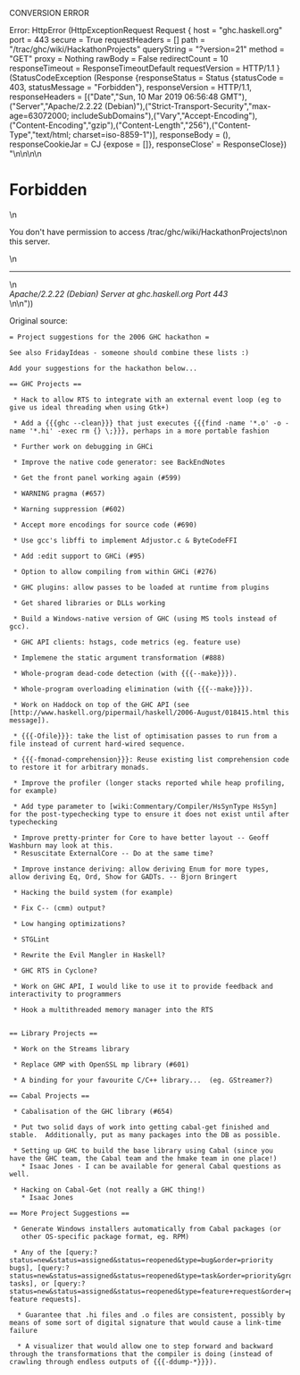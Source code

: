 CONVERSION ERROR

Error: HttpError (HttpExceptionRequest Request {
  host                 = "ghc.haskell.org"
  port                 = 443
  secure               = True
  requestHeaders       = []
  path                 = "/trac/ghc/wiki/HackathonProjects"
  queryString          = "?version=21"
  method               = "GET"
  proxy                = Nothing
  rawBody              = False
  redirectCount        = 10
  responseTimeout      = ResponseTimeoutDefault
  requestVersion       = HTTP/1.1
}
 (StatusCodeException (Response {responseStatus = Status {statusCode = 403, statusMessage = "Forbidden"}, responseVersion = HTTP/1.1, responseHeaders = [("Date","Sun, 10 Mar 2019 06:56:48 GMT"),("Server","Apache/2.2.22 (Debian)"),("Strict-Transport-Security","max-age=63072000; includeSubDomains"),("Vary","Accept-Encoding"),("Content-Encoding","gzip"),("Content-Length","256"),("Content-Type","text/html; charset=iso-8859-1")], responseBody = (), responseCookieJar = CJ {expose = []}, responseClose' = ResponseClose}) "<!DOCTYPE HTML PUBLIC \"-//IETF//DTD HTML 2.0//EN\">\n<html><head>\n<title>403 Forbidden</title>\n</head><body>\n<h1>Forbidden</h1>\n<p>You don't have permission to access /trac/ghc/wiki/HackathonProjects\non this server.</p>\n<hr>\n<address>Apache/2.2.22 (Debian) Server at ghc.haskell.org Port 443</address>\n</body></html>\n"))

Original source:

```trac
= Project suggestions for the 2006 GHC hackathon =

See also FridayIdeas - someone should combine these lists :)

Add your suggestions for the hackathon below...

== GHC Projects ==

 * Hack to allow RTS to integrate with an external event loop (eg to give us ideal threading when using Gtk+)

 * Add a {{{ghc --clean}}} that just executes {{{find -name '*.o' -o -name '*.hi' -exec rm {} \;}}}, perhaps in a more portable fashion

 * Further work on debugging in GHCi

 * Improve the native code generator: see BackEndNotes

 * Get the front panel working again (#599)

 * WARNING pragma (#657)

 * Warning suppression (#602)

 * Accept more encodings for source code (#690)

 * Use gcc's libffi to implement Adjustor.c & ByteCodeFFI

 * Add :edit support to GHCi (#95)

 * Option to allow compiling from within GHCi (#276)

 * GHC plugins: allow passes to be loaded at runtime from plugins

 * Get shared libraries or DLLs working

 * Build a Windows-native version of GHC (using MS tools instead of gcc).

 * GHC API clients: hstags, code metrics (eg. feature use)

 * Implemene the static argument transformation (#888)

 * Whole-program dead-code detection (with {{{--make}}}).

 * Whole-program overloading elimination (with {{{--make}}}).
 
 * Work on Haddock on top of the GHC API (see [http://www.haskell.org/pipermail/haskell/2006-August/018415.html this message]).

 * {{{-Ofile}}}: take the list of optimisation passes to run from a file instead of current hard-wired sequence.

 * {{{-fmonad-comprehension}}}: Reuse existing list comprehension code to restore it for arbitrary monads.

 * Improve the profiler (longer stacks reported while heap profiling, for example)
 
 * Add type parameter to [wiki:Commentary/Compiler/HsSynType HsSyn] for the post-typechecking type to ensure it does not exist until after typechecking

 * Improve pretty-printer for Core to have better layout -- Geoff Washburn may look at this. 
 * Resuscitate ExternalCore -- Do at the same time?

 * Improve instance deriving: allow deriving Enum for more types, allow deriving Eq, Ord, Show for GADTs. -- Bjorn Bringert

 * Hacking the build system (for example)

 * Fix C-- (cmm) output?

 * Low hanging optimizations?

 * STGLint

 * Rewrite the Evil Mangler in Haskell?

 * GHC RTS in Cyclone?

 * Work on GHC API, I would like to use it to provide feedback and interactivity to programmers

 * Hook a multithreaded memory manager into the RTS


== Library Projects ==

 * Work on the Streams library

 * Replace GMP with OpenSSL mp library (#601)

 * A binding for your favourite C/C++ library...  (eg. GStreamer?)

== Cabal Projects ==

 * Cabalisation of the GHC library (#654)

 * Put two solid days of work into getting cabal-get finished and stable.  Additionally, put as many packages into the DB as possible.

 * Setting up GHC to build the base library using Cabal (since you have the GHC team, the Cabal team and the hmake team in one place!)
   * Isaac Jones - I can be available for general Cabal questions as well. 

 * Hacking on Cabal-Get (not really a GHC thing!)
   * Isaac Jones 

== More Project Suggestions ==

 * Generate Windows installers automatically from Cabal packages (or
   other OS-specific package format, eg. RPM)

 * Any of the [query:?status=new&status=assigned&status=reopened&type=bug&order=priority bugs], [query:?status=new&status=assigned&status=reopened&type=task&order=priority&group=difficulty tasks], or [query:?status=new&status=assigned&status=reopened&type=feature+request&order=priority feature requests].

  * Guarantee that .hi files and .o files are consistent, possibly by means of some sort of digital signature that would cause a link-time failure

  * A visualizer that would allow one to step forward and backward through the transformations that the compiler is doing (instead of crawling through endless outputs of {{{-ddump-*}}}).

```
